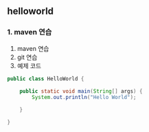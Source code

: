 ## helloworld

### 1. maven 연습
1. maven 연습
2. git 연습
3. 예제 코드


```java
public class HelloWorld {

	public static void main(String[] args) {
		System.out.println("Hello World");

	}

}
